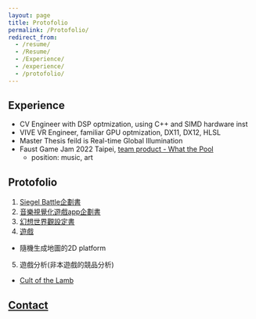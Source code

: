 ```yaml
---
layout: page
title: Protofolio
permalink: /Protofolio/
redirect_from:
  - /resume/
  - /Resume/
  - /Experience/
  - /experience/
  - /protofolio/
---
```


## Experience
* CV Engineer with DSP optmization, using C++ and SIMD hardware inst
* VIVE VR Engineer, familiar GPU optmization, DX11, DX12, HLSL
* Master Thesis feild is Real-time Global Illumination
* Faust Game Jam 2022 Taipei, [team product - What the Pool](https://yanagiragi.itch.io/what-the-pool)
  * position: music, art

## Protofolio
1. [Siegel Battle企劃書](/SettingBook/resume/Siegel%20Battle/)
2. [音樂視覺化遊戲app企劃書](https://github.com/posetmage/-app-)
3. [幻想世界觀設定書](/SettingBook/)
4. [遊戲](https://youtu.be/M7fq31j2F1I)
  * 隨機生成地圖的2D platform
5. 遊戲分析(非本遊戲的競品分析)
  * [Cult of the Lamb](/SettingBook/resume/CompetitiveAnalysis/Cult%20of%20the%20Lamb/)

## [Contact](/Contact)